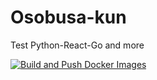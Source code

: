 # Osobusa-kun
Test Python-React-Go and more

[![Build and Push Docker Images](https://github.com/amurpo/flask-app-test/actions/workflows/docker.yml/badge.svg)](https://github.com/amurpo/flask-app-test/actions/workflows/docker.yml)
